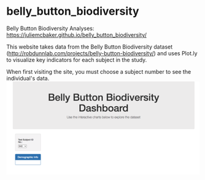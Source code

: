 # belly_button_biodiversity
Belly Button Biodiversity Analyses: https://juliemcbaker.github.io/belly_button_biodiversity/

This website takes data from the Belly Button Biodiversity dataset (http://robdunnlab.com/projects/belly-button-biodiversity/) and uses Plot.ly to visualize key indicators for each subject in the study. 

When first visiting the site, you must choose a subject number to see the individual's data.
![Image][1] 










[1]: https://github.com/juliemcbaker/belly_button_biodiversity/blob/master/images/initialization_page.png
